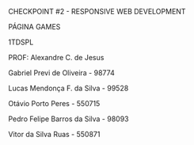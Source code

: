 CHECKPOINT #2 - RESPONSIVE WEB DEVELOPMENT

PÁGINA GAMES

1TDSPL

PROF: Alexandre C. de Jesus

Gabriel Previ de Oliveira - 98774

Lucas Mendonça F. da Silva - 99528

Otávio Porto Peres - 550715

Pedro Felipe Barros da Silva - 98093

Vitor da Silva Ruas - 550871 
